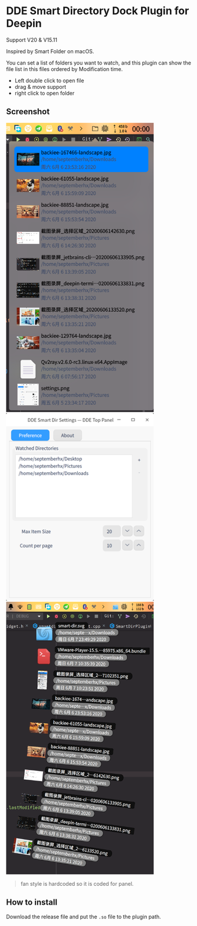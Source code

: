 # DDE Smart Directory Dock Plugin for Deepin

Support V20 & V15.11

Inspired by Smart Folder on macOS.

You can set a list of folders you want to watch, and this plugin can show the file list in this files ordered by Modification time.

* Left double click to open file
* drag & move support
* right click to open folder

## Screenshot

<img src="./screenshots/screenshot1.png" width="400px" /> <img src="./screenshots/screenshot2.png" width="400px" />
<img src="./screenshots/fan_style.png" width="400px" />

> fan style is hardcoded so it is coded for panel.

## How to install

Download the release file and put the `.so` file to the plugin path.
